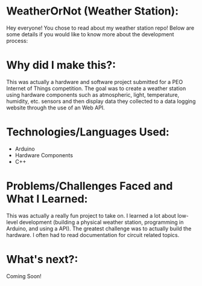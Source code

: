 # WeatherOrNot (Weather Station):

Hey everyone! You chose to read about my weather station repo! Below are some details if you would like to know more about the development process:

# Why did I make this?: 

This was actually a hardware and software project submitted for a PEO Internet of Things competition. The goal was to create a weather station using hardware components such 
as atmospheric, light, temperature, humidity, etc. sensors and then display data they collected to a data logging website through the use of an Web API. 

# Technologies/Languages Used:

- Arduino
- Hardware Components
- C++

# Problems/Challenges Faced and What I Learned:

This was actually a really fun project to take on. I learned a lot about low-level development (building a physical weather station, programming in Arduino, and using a API). The greatest challenge was to actually build the hardware. I often had to read documentation for circuit related topics. 

# What's next?:

Coming Soon!
